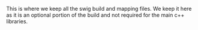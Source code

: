 This is where we keep all the swig build and
mapping files. We keep it here as it is an
optional portion of the build and not required
for the main c++ libraries.
